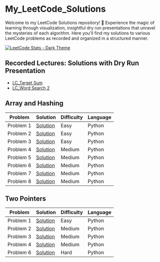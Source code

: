 # My_LeetCode_Solutions

Welcome to my LeetCode Solutions repository! 🚀 Experience the magic of learning through visualization, insightful dry run presentations that unravel the mysteries of each algorithm. Here you'll find my solutions to various LeetCode problems as recorded and organized in a structured manner.

[![LeetCode Stats - Dark Theme](https://leetcard.jacoblin.cool/alyza23?theme=unicorn)](https://leetcode.com/u/alyza23/)


## Recorded Lectures: Solutions with Dry Run Presentation  

- [LC_Target Sum](https://youtu.be/GMF2KhwG_w0?si=0SfY055FyNZvkNv8)
- [LC_Word Search 2](https://youtu.be/x7A0Mu-4ZOg?si=G3iTDcJG38-wq6MI)
 

## Array and Hashing

| Problem | Solution | Difficulty | Language |
|---------|----------|------------|----------|
| Problem 1 | [Solution](https://github.com/aleeza23/Python_Code/tree/master/0217-contains-duplicate) | Easy | Python |
| Problem 2 | [Solution](https://github.com/aleeza23/Python_Code/tree/master/0242-valid-anagram) | Easy | Python |
| Problem 3 | [Solution](https://github.com/aleeza23/Python_Code/tree/master/0001-two-sum) | Easy | Python |
| Problem 4 | [Solution](https://github.com/aleeza23/Python_Code/tree/master/0049-group-anagrams) | Medium | Python |
| Problem 5 | [Solution](https://github.com/aleeza23/Python_Code/tree/master/0347-top-k-frequent-elements) | Medium | Python |
| Problem 6 | [Solution](https://github.com/aleeza23/Python_Code/tree/master/0238-product-of-array-except-self) | Medium | Python |
| Problem 7 | [Solution](https://github.com/aleeza23/Python_Code/tree/master/0036-valid-sudoku) | Medium | Python |
| Problem 8 | [Solution](https://github.com/aleeza23/Python_Code/tree/master/0128-longest-consecutive-sequence) | Medium | Python |

## Two Pointers 

| Problem | Solution | Difficulty | Language |
|---------|----------|------------|----------|
| Problem 1 | [Solution](https://github.com/aleeza23/Python_Code/tree/master/0125-valid-palindrome) | Easy | Python |
| Problem 2 | [Solution](https://github.com/aleeza23/Python_Code/tree/master/0167-two-sum-ii-input-array-is-sorted) | Medium | Python |
| Problem 3 | [Solution](https://github.com/aleeza23/Python_Code/tree/master/0015-3sum) | Medium | Python |
| Problem 4 | [Solution](https://github.com/aleeza23/Python_Code/tree/master/0011-container-with-most-water) | Medium | Python |
| Problem 6 | [Solution](https://github.com/aleeza23/Python_Code/tree/master/0042-trapping-rain-water) | Hard | Python |
























